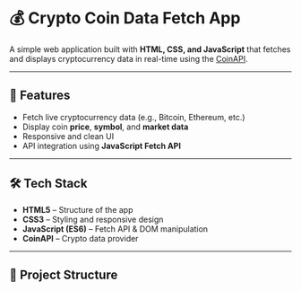 # 💰 Crypto Coin Data Fetch App

A simple web application built with **HTML, CSS, and JavaScript** that fetches and displays cryptocurrency data in real-time using the [CoinAPI](https://www.coinapi.io/).

---

## 🚀 Features
- Fetch live cryptocurrency data (e.g., Bitcoin, Ethereum, etc.)
- Display coin **price**, **symbol**, and **market data**
- Responsive and clean UI
- API integration using **JavaScript Fetch API**

---

## 🛠️ Tech Stack
- **HTML5** – Structure of the app
- **CSS3** – Styling and responsive design
- **JavaScript (ES6)** – Fetch API & DOM manipulation
- **CoinAPI** – Crypto data provider

---

## 📂 Project Structure
